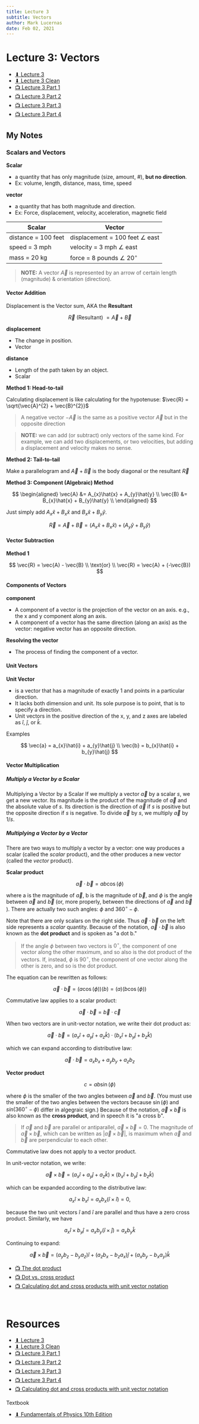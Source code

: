 ```yaml
---
title: Lecture 3
subtitle: Vectors
author: Mark Lucernas
date: Feb 02, 2021
---
```



# Lecture 3: Vectors

- [⬇ Lecture 3](file:../../../../files/winter-2021/PHYS-195/lectures/lecture3.pdf)
- [⬇ Lecture 3 Clean](file:../../../../files/winter-2021/PHYS-195/lectures/lecture3_clean.pdf)
- [📺 Lecture 3 Part 1](https://drive.google.com/file/d/1Kbng4zR8iJw5Rt1GwBcjI-N9TI5dCVag/view?usp=sharing)
- [📺 Lecture 3 Part 2](https://drive.google.com/file/d/1jLlcpN0YcOU2cKDcK9UO1AYY0uKz5tv7/view?usp=sharing)
- [📺 Lecture 3 Part 3](https://drive.google.com/file/d/1eJ-BYS1UKg3_I5HmcL1KFD4grT4YTQcr/view?usp=sharing)
- [📺 Lecture 3 Part 4](https://drive.google.com/file/d/1gC5FKiTO5FtSgzqxWcQpswEP958LkRZS/view?usp=sharing)

## My Notes

### Scalars and Vectors

<a name="scalar-term">**Scalar**</a>

- a quantity that has only magnitude (size, amount, #), **but no direction**.
- Ex: volume, length, distance, mass, time, speed

<a name="vector-term">**vector**</a>

- a quantity that has both magnitude and direction.
- Ex: Force, displacement, velocity, acceleration, magnetic field

| Scalar              | Vector                                   |
|---------------------|------------------------------------------|
| distance = 100 feet | displacement = 100 feet $\angle{}$ east  |
| speed = 3 mph       | velocity = 3 mph $\angle{}$ east         |
| mass = 20 kg        | force = 8 pounds $\angle{}$ $20^{\circ}$ |

> **NOTE:** A vector $\vec{A}$ is represented by an arrow of certain length
(magnitude) & orientation (direction).

#### Vector Addition

Displacement is the Vector sum, AKA the **Resultant**

$$
\vec{R} \text{ (Resultant) } = \vec{A} + \vec{B}
$$

<a name="displacement-term">**displacement**</a>

- The change in position.
- Vector

<a name="distance-term">**distance**</a>

- Length of the path taken by an object.
- Scalar

**Method 1: Head-to-tail**

Calculating displacement is like calculating for the hypotenuse: $\vec{R}
= \sqrt{\vec{A}^{2} + \vec{B}^{2}}$

> A negative vector $-\vec{A}$ is the same as a positive vector $\vec{A}$ but in
the opposite direction

> **NOTE:** we can add (or subtract) only vectors of the same kind. For example,
we can add two displacements, or two velocities, but adding a displacement and
velocity makes no sense.

**Method 2: Tail-to-tail**

Make a parallelogram and $\vec{A} + \vec{B}$ is the body diagonal or the
resultant $\vec{R}$

**Method 3: Component (Algebraic) Method**

$$
\begin{aligned}
\vec{A} &= A_{x}\hat{x} + A_{y}\hat{y} \\
\vec{B} &= B_{x}\hat{x} + B_{y}\hat{y} \\
\end{aligned}
$$

Just simply add $A_{x}\hat{x} + B_{x}\hat{x}$ and $B_{x}\hat{x} + B_{y}\hat{y}$.

$$
\vec{R} = \vec{A} + \vec{B} = (A_{x}\hat{x} + B_{x}\hat{x}) + (A_{y}\hat{y} + B_{y}\hat{y})
$$


#### Vector Subtraction

**Method 1**

$$
\vec{R} = \vec{A} - \vec{B} \\
\text{or} \\
\vec{R} = \vec{A} + (-\vec{B})
$$

#### Components of Vectors

<a name="Component-term">**component**</a>

- A component of a vector is the projection of the vector on an axis. e.g., the
	x and y component along an axis.
- A component of a vector has the same direction (along an axis) as the vector:
	negative vector has an opposite direction.

<a name="resolving-the-vector-term">**Resolving the vector**</a>

- The process of finding the component of a vector.


#### Unit Vectors

<a name="unit-vector-term">**Unit Vector**</a>

- is a vector that has a magnitude of exactly 1 and points in a particular
	direction.
- It lacks both dimension and unit. Its sole purpose is to point, that is to
	specify a direction.
- Unit vectors in the positive direction of the x, y, and z axes are labeled as
	$\hat{i}$, $\hat{j}$, or $\hat{k}$.

Examples

$$
\vec{a} = a_{x}\hat{i} + a_{y}\hat{j} \\
\vec{b} = b_{x}\hat{i} + b_{y}\hat{j}
$$

#### Vector Multiplication

##### Multiply a Vector by a Scalar

Multiplying a Vector by a Scalar If we multiply a vector $\vec{a}$ by a scalar
$s$, we get a new vector. Its magnitude is the product of the magnitude of
$\vec{a}$ and the absolute value of $s$. Its direction is the direction of
$\vec{a}$ if $s$ is positive but the opposite direction if $s$ is negative. To
divide $\vec{a}$ by $s$, we multiply $\vec{a}$ by $1/s$.

##### Multiplying a Vector by a Vector

There are two ways to multiply a vector by a vector: one way produces a scalar
(called the _scalar_ product), and the other produces a new vector (called the
_vector_ product).

<a name="scalar-product-term">**Scalar product**</a>

$$
\vec{a} \cdot \vec{b} = ab\cos(\phi)
$$

where a is the magnitude of $\vec{a}$, b is the magnitude of $\vec{b}$, and
$\phi$ is the angle between $\vec{a}$ and $\vec{b}$ (or, more properly, between
the directions of $\vec{a}$ and $\vec{b}$ ). There are actually two such angles:
$\phi$ and $360^{\circ}	- \phi$.

Note that there are only scalars on the right side. Thus $\vec{a} \cdot \vec{b}$
on the left side represents a _scalar_ quantity. Because of the notation,
$\vec{a} \cdot \vec{b}$ is also known as the **dot product** and is spoken as "a
dot b."

> If the angle $\phi$ between two vectors is $0^{\circ}$, the component of one
vector along the other maximum, and so also is the dot product of the vectors.
If, instead, $\phi$ is $90^{\circ}$, the component of one vector along the other
is zero, and so is the dot product.

The equation can be rewritten as follows:

$$
\vec{a} \cdot \vec{b} = (a\cos(\phi))(b) = (a)(b\cos(\phi))
$$

Commutative law applies to a scalar product:

$$
\vec{a} \cdot \vec{b} = \vec{b} \cdot \vec{c}
$$

When two vectors are in unit-vector notation, we write their dot product as:

$$
\vec{a} \cdot \vec{b} = (a_{x}\hat{i} + a_{y}\hat{j} + a_{z}\hat{k}) \cdot (b_{x}\hat{i} + b_{y}\hat{j} + b_{z}\hat{k})
$$

which we can expand according to distributive law:

$$
\vec{a} \cdot \vec{b} = a_{x}b_{x} + a_{y}b_{y} + a_{z}b_{z}
$$

<a name="vector-product-term">**Vector product**</a>

$$
c = ab\sin(\phi)
$$

where $\phi$ is the smaller of the two angles between $\vec{a}$ and $\vec{b}$.
(You must use the smaller of the two angles between the vectors because
$\sin(\phi)$ and $sin(360^{\circ} - \phi)$ differ in algegraic sign.) Because of
the notation, $\vec{a} \times \vec{b}$ is also known as the **cross product**,
and in speech it is "a cross b".

> If $\vec{a}$ and $\vec{b}$ are parallel or antiparallel, $\vec{a} \times
\vec{b} = 0$. The magnitude of $\vec{a} \times \vec{b}$, which can be written as
$\left | \vec{a} \times \vec{b} \right |$, is maximum when $\vec{a}$ and
$\vec{b}$ are perpendicular to each other.

Commutative law does not apply to a vector product.

In unit-vector notation, we write:

$$
\vec{a} \times \vec{b} = (a_{x}\hat{i} + a_{y}\hat{j} + a_{z}\hat{k}) \times
(b_{x}\hat{i} + b_{y}\hat{j} + b_{z}\hat{k})
$$

which can be expanded according to the distributive law:

$$
a_{x}\hat{i} \times b_{x}\hat{i} = a_{x}b_{x}(\hat{i} \times \hat{i}) = 0,
$$

because the two unit vectors $\hat{i}$ and $\hat{i}$ are parallel and thus have
a zero cross product. Similarly, we have

$$
a_{x}\hat{i} \times b_{y}\hat{j} = a_{x}b_{y}(\hat{i} \times \hat{j}) = a_{x}b_{y}\hat{k}
$$

Continuing to expand:

$$
\vec{a} \times \vec{b} = (a_{y}b_{z} - b_{y}a_{z})\hat{i} + (a_{z}b_{x} - b_{z}a_{x})\hat{j} + (a_{x}b_{y} - b_{x}a_{y})\hat{k}
$$

- [📺 The dot product]()
- [📺 Dot vs. cross product](https://www.khanacademy.org/science/physics/magnetic-forces-and-magnetic-fields/electric-motors/v/dot-vs-cross-product)
- [📺 Calculating dot and cross products with unit vector notation](https://www.khanacademy.org/science/physics/magnetic-forces-and-magnetic-fields/electric-motors/v/calculating-dot-and-cross-products-with-unit-vector-notation)

<br>

# Resources

- [⬇ Lecture 3](file:../../../../files/winter-2021/PHYS-195/lectures/lecture3.pdf)
- [⬇ Lecture 3 Clean](file:../../../../files/winter-2021/PHYS-195/lectures/lecture3_clean.pdf)
- [📺 Lecture 3 Part 1](https://drive.google.com/file/d/1Kbng4zR8iJw5Rt1GwBcjI-N9TI5dCVag/view?usp=sharing)
- [📺 Lecture 3 Part 2](https://drive.google.com/file/d/1jLlcpN0YcOU2cKDcK9UO1AYY0uKz5tv7/view?usp=sharing)
- [📺 Lecture 3 Part 3](https://drive.google.com/file/d/1eJ-BYS1UKg3_I5HmcL1KFD4grT4YTQcr/view?usp=sharing)
- [📺 Lecture 3 Part 4](https://drive.google.com/file/d/1gC5FKiTO5FtSgzqxWcQpswEP958LkRZS/view?usp=sharing)
- [📺 Calculating dot and cross products with unit vector notation](https://www.khanacademy.org/science/physics/magnetic-forces-and-magnetic-fields/electric-motors/v/calculating-dot-and-cross-products-with-unit-vector-notation)

Textbook

+ [⬇ Fundamentals of Physics 10th Edition](file:../../../../files/winter-2021/PHYS-195/FundamentalsOfPhysics_10thEdition.pdf)
